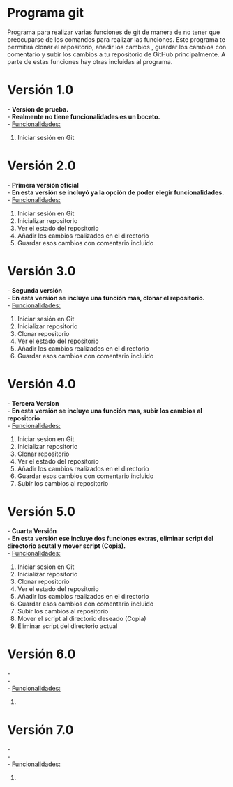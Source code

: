 # Programa git
Programa para realizar varias funciones de git de manera de no tener que preocuparse de los comandos para realizar las funciones.
Este programa te permitirá clonar el repositorio, añadir los cambios , guardar los cambios con comentario y subir los cambios a tu repositorio de GitHub principalmente. A parte de estas funciones hay otras incluidas al programa.

<h1>Versión 1.0</h1>
- <b>Version de prueba.</b>
<br>
- <b>Realmente no tiene funcionalidades es un boceto.</b>
<br>
  - <u>Funcionalidades:</u>
  <ol>
    <li>Iniciar sesión en Git</li>
  </ol>
  
<h1>Versión 2.0</h1>
- <b>Primera versión oficial</b>
<br>
- <b>En esta versión se incluyó ya la opción de poder elegir funcionalidades.</b>
<br>
  - <u>Funcionalidades:</u> 
  <ol>
    <li>Iniciar sesión en Git</li>
    <li>Inicializar repositorio</li>
    <li>Ver el estado del repositorio</li>
    <li>Añadir los cambios realizados en el directorio</li>
    <li>Guardar esos cambios con comentario incluido</li>
  </ol>
  
<h1>Versión 3.0</h1>
- <b>Segunda versión</b>
<br>
- <b>En esta versión se incluye una función más, clonar el repositorio.</b>
<br>
- <u>Funcionalidades:</u>
  <ol>
    <li>Iniciar sesión en Git</li>
    <li>Inicializar repositorio</li>
    <li>Clonar repositorio</li>
    <li>Ver el estado del repositorio</li>
    <li>Añadir los cambios realizados en el directorio</li>
    <li>Guardar esos cambios con comentario incluido</li>
  </ol>

<h1>Versión 4.0</h1>
- <b>Tercera Version</b>
<br>
- <b>En esta versión se incluye una función mas, subir los cambios al repositorio</b>
<br>
- <u>Funcionalidades:</u>
  <ol>
    <li>Iniciar sesion en Git</li>
    <li>Inicializar repositorio</li>
    <li>Clonar repositorio</li>
    <li>Ver el estado del repositorio</li>
    <li>Añadir los cambios realizados en el directorio</li>
    <li>Guardar esos cambios con comentario incluido</li>
    <li>Subir los cambios al repositorio</li>
  </ol>

<h1>Versión 5.0</h1>
- <b>Cuarta Versión</b>
<br>
- <b>En esta versión ese incluye dos funciones extras, eliminar script del directorio acutal y mover script (Copia).</b>
<br>
- <u>Funcionalidades:</u>
  <ol>
    <li>Iniciar sesion en Git</li>
    <li>Inicializar repositorio</li>
    <li>Clonar repositorio</li>
    <li>Ver el estado del repositorio</li>
    <li>Añadir los cambios realizados en el directorio</li>
    <li>Guardar esos cambios con comentario incluido</li>
    <li>Subir los cambios al repositorio</li>
    <li>Mover el script al directorio deseado (Copia)</li>
    <li>Eliminar script del directorio actual</li>
  </ol>

<h1>Versión 6.0</h1>
- <b></b>
<br>
- <b></b>
<br>
- <u>Funcionalidades:</u>
  <ol>
    <li></li>
  </ol>

<h1>Versión 7.0</h1>
- <b></b>
<br>
- <b></b>
<br>
- <u>Funcionalidades:</u>
  <ol>
    <li></li>
  </ol>
